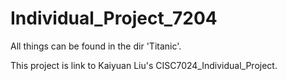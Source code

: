 # Individual_Project_7204
All things can be found in the dir 'Titanic'.


This project is link to Kaiyuan Liu's CISC7024_Individual_Project.
